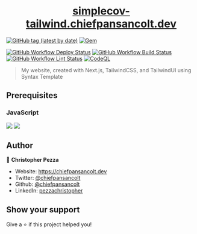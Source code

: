 <h1 align="center">
  <a href="https://simplecov-tailwind.chiefpansancolt.dev" target="_blank">simplecov-tailwind.chiefpansancolt.dev</a>
</h1>

[![GitHub tag (latest by date)](https://img.shields.io/github/v/tag/chiefpansancolt/simplecov-tailwindcss?label=Release&logo=github&style=flat-square)](https://github.com/chiefpansancolt/simplecov-tailwindcss/releases)
[![Gem](https://img.shields.io/gem/v/simplecov-tailwindcss?color=orange&label=Gem%20Version&logo=rubygems&style=flat-square)](https://rubygems.org/gems/simplecov-tailwindcss)

[![GitHub Workflow Deploy Status](https://img.shields.io/github/actions/workflow/status/chiefpansancolt/simplecov-tailwind.chiefpansancolt.dev/deploy.yml?label=Deploy&logo=github&style=flat-square)](https://github.com/chiefpansancolt/simplecov-tailwind.chiefpansancolt.dev/actions/workflows/deploy.yml)
[![GitHub Workflow Build Status](https://img.shields.io/github/actions/workflow/status/chiefpansancolt/simplecov-tailwind.chiefpansancolt.dev/build.yml?label=Build&logo=github&style=flat-square)](https://github.com/chiefpansancolt/simplecov-tailwind.chiefpansancolt.dev/actions/workflows/build.yml)
[![GitHub Workflow Lint Status](https://img.shields.io/github/actions/workflow/status/chiefpansancolt/simplecov-tailwind.chiefpansancolt.dev/lints.yml?label=Lints&logo=github&style=flat-square)](https://github.com/chiefpansancolt/simplecov-tailwind.chiefpansancolt.dev/actions/workflows/lints.yml)
[![CodeQL](https://github.com/chiefpansancolt/simplecov-tailwind.chiefpansancolt.dev/actions/workflows/github-code-scanning/codeql/badge.svg)](https://github.com/chiefpansancolt/simplecov-tailwind.chiefpansancolt.dev/actions/workflows/github-code-scanning/codeql)

> My website, created with Next.js, TailwindCSS, and TailwindUI using Syntax Template

## Prerequisites

### JavaScript

<p>
  <img src="https://img.shields.io/badge/node-21.x.x-blue.svg" />
  <img src="https://img.shields.io/badge/pnpm-8.x.x-blue.svg" />
</p>

## Author

👤 **Christopher Pezza**

- Website: https://chiefpansancolt.dev
- Twitter: [@chiefpansancolt](https://twitter.com/chiefpansancolt)
- Github: [@chiefpansancolt](https://github.com/chiefpansancolt)
- LinkedIn: [pezzachristopher](https://linkedin.com/in/pezzachristopher)

## Show your support

Give a ⭐️ if this project helped you!
